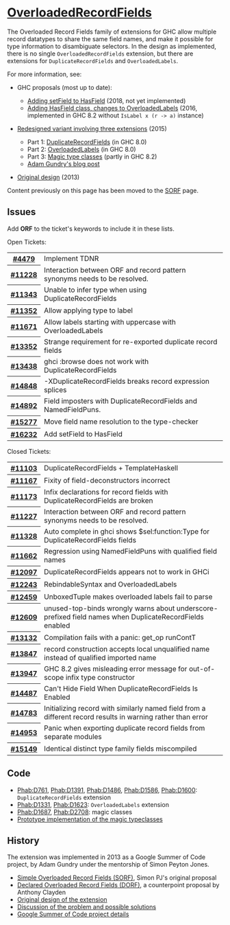 # [OverloadedRecordFields](records/overloaded-record-fields)


The Overloaded Record Fields family of extensions for GHC allow multiple record datatypes to share the same field names, and make it possible for type information to disambiguate selectors. In the design as implemented, there is no single `OverloadedRecordFields` extension, but there are extensions for `DuplicateRecordFields` and `OverloadedLabels`.


For more information, see:

- GHC proposals (most up to date):

  - [Adding setField to HasField](https://github.com/ghc-proposals/ghc-proposals/blob/master/proposals/0042-record-set-field.rst) (2018, not yet implemented)
  - [Adding HasField class, changes to OverloadedLabels](https://github.com/ghc-proposals/ghc-proposals/blob/master/proposals/0002-overloaded-record-fields.rst) (2016, implemented in GHC 8.2 without `IsLabel x (r -> a)` instance)
- [Redesigned variant involving three extensions](records/overloaded-record-fields/redesign) (2015)

  - Part 1: [DuplicateRecordFields](records/overloaded-record-fields/duplicate-record-fields) (in GHC 8.0)
  - Part 2: [OverloadedLabels](records/overloaded-record-fields/overloaded-labels) (in GHC 8.0)
  - Part 3: [Magic type classes](records/overloaded-record-fields/magic-classes) (partly in GHC 8.2)
  - [Adam Gundry's blog post](http://www.well-typed.com/blog/2015/03/overloadedrecordfields-revived/)
- [Original design](https://ghc.haskell.org/trac/ghc/wiki/Records/OverloadedRecordFields/Design) (2013)


Content previously on this page has been moved to the [SORF](records/overloaded-record-fields/sorf) page.

## Issues


Add **ORF** to the ticket's keywords to include it in these lists.



Open Tickets:

<table><tr><th><a href="https://gitlab.haskell.org/ghc/ghc/issues/4479">#4479</a></th>
<td>Implement TDNR</td></tr>
<tr><th><a href="https://gitlab.haskell.org/ghc/ghc/issues/11228">#11228</a></th>
<td>Interaction between ORF and record pattern synonyms needs to be resolved.</td></tr>
<tr><th><a href="https://gitlab.haskell.org/ghc/ghc/issues/11343">#11343</a></th>
<td>Unable to infer type when using DuplicateRecordFields</td></tr>
<tr><th><a href="https://gitlab.haskell.org/ghc/ghc/issues/11352">#11352</a></th>
<td>Allow applying type to label</td></tr>
<tr><th><a href="https://gitlab.haskell.org/ghc/ghc/issues/11671">#11671</a></th>
<td>Allow labels starting with uppercase with OverloadedLabels</td></tr>
<tr><th><a href="https://gitlab.haskell.org/ghc/ghc/issues/13352">#13352</a></th>
<td>Strange requirement for re-exported duplicate record fields</td></tr>
<tr><th><a href="https://gitlab.haskell.org/ghc/ghc/issues/13438">#13438</a></th>
<td>ghci :browse does not work with DuplicateRecordFields</td></tr>
<tr><th><a href="https://gitlab.haskell.org/ghc/ghc/issues/14848">#14848</a></th>
<td>-XDuplicateRecordFields breaks record expression splices</td></tr>
<tr><th><a href="https://gitlab.haskell.org/ghc/ghc/issues/14892">#14892</a></th>
<td>Field imposters with DuplicateRecordFields and NamedFieldPuns.</td></tr>
<tr><th><a href="https://gitlab.haskell.org/ghc/ghc/issues/15277">#15277</a></th>
<td>Move field name resolution to the type-checker</td></tr>
<tr><th><a href="https://gitlab.haskell.org/ghc/ghc/issues/16232">#16232</a></th>
<td>Add setField to HasField</td></tr></table>




Closed Tickets:

<table><tr><th><a href="https://gitlab.haskell.org/ghc/ghc/issues/11103">#11103</a></th>
<td>DuplicateRecordFields + TemplateHaskell</td></tr>
<tr><th><a href="https://gitlab.haskell.org/ghc/ghc/issues/11167">#11167</a></th>
<td>Fixity of field-deconstructors incorrect</td></tr>
<tr><th><a href="https://gitlab.haskell.org/ghc/ghc/issues/11173">#11173</a></th>
<td>Infix declarations for record fields with DuplicateRecordFields are broken</td></tr>
<tr><th><a href="https://gitlab.haskell.org/ghc/ghc/issues/11227">#11227</a></th>
<td>Interaction between ORF and record pattern synonyms needs to be resolved.</td></tr>
<tr><th><a href="https://gitlab.haskell.org/ghc/ghc/issues/11328">#11328</a></th>
<td>Auto complete in ghci shows $sel:function:Type for DuplicateRecordFields fields</td></tr>
<tr><th><a href="https://gitlab.haskell.org/ghc/ghc/issues/11662">#11662</a></th>
<td>Regression using NamedFieldPuns with qualified field names</td></tr>
<tr><th><a href="https://gitlab.haskell.org/ghc/ghc/issues/12097">#12097</a></th>
<td>DuplicateRecordFields appears not to work in GHCi</td></tr>
<tr><th><a href="https://gitlab.haskell.org/ghc/ghc/issues/12243">#12243</a></th>
<td>RebindableSyntax and OverloadedLabels</td></tr>
<tr><th><a href="https://gitlab.haskell.org/ghc/ghc/issues/12459">#12459</a></th>
<td>UnboxedTuple makes overloaded labels fail to parse</td></tr>
<tr><th><a href="https://gitlab.haskell.org/ghc/ghc/issues/12609">#12609</a></th>
<td>unused-top-binds wrongly warns about underscore-prefixed field names when DuplicateRecordFields enabled</td></tr>
<tr><th><a href="https://gitlab.haskell.org/ghc/ghc/issues/13132">#13132</a></th>
<td>Compilation fails with a panic: get_op runContT</td></tr>
<tr><th><a href="https://gitlab.haskell.org/ghc/ghc/issues/13847">#13847</a></th>
<td>record construction accepts local unqualified name instead of qualified imported name</td></tr>
<tr><th><a href="https://gitlab.haskell.org/ghc/ghc/issues/13947">#13947</a></th>
<td>GHC 8.2 gives misleading error message for out-of-scope infix type constructor</td></tr>
<tr><th><a href="https://gitlab.haskell.org/ghc/ghc/issues/14487">#14487</a></th>
<td>Can&apos;t Hide Field When DuplicateRecordFields Is Enabled</td></tr>
<tr><th><a href="https://gitlab.haskell.org/ghc/ghc/issues/14783">#14783</a></th>
<td>Initializing record with similarly named field from a different record results in warning rather than error</td></tr>
<tr><th><a href="https://gitlab.haskell.org/ghc/ghc/issues/14953">#14953</a></th>
<td>Panic when exporting duplicate record fields from separate modules</td></tr>
<tr><th><a href="https://gitlab.haskell.org/ghc/ghc/issues/15149">#15149</a></th>
<td>Identical distinct type family fields miscompiled</td></tr></table>



## Code


- [Phab:D761](https://phabricator.haskell.org/D761), [ Phab:D1391](https://phabricator.haskell.org/D1391), [ Phab:D1486](https://phabricator.haskell.org/D1486), [ Phab:D1586](https://phabricator.haskell.org/D1586), [ Phab:D1600](https://phabricator.haskell.org/D1600): `DuplicateRecordFields` extension
- [Phab:D1331](https://phabricator.haskell.org/D1331), [ Phab:D1623](https://phabricator.haskell.org/D1623): `OverloadedLabels` extension
- [Phab:D1687](https://phabricator.haskell.org/D1687), [ Phab:D2708](https://phabricator.haskell.org/D2708): magic classes
- [Prototype implementation of the magic typeclasses](https://github.com/adamgundry/records-prototype)

## History


The extension was implemented in 2013 as a Google Summer of Code project, by Adam Gundry under the mentorship of Simon Peyton Jones.

- [Simple Overloaded Record Fields (SORF)](records/overloaded-record-fields/sorf), Simon PJ's original proposal
- [Declared Overloaded Record Fields (DORF)](records/declared-overloaded-record-fields), a counterpoint proposal by Anthony Clayden
- [Original design of the extension](records/overloaded-record-fields/design)
- [Discussion of the problem and possible solutions](records)
- [Google Summer of Code project details](http://www.google-melange.com/gsoc/project/google/gsoc2013/adamgundry/4766932662222848)
